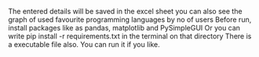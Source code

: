 The entered details will be saved in the excel sheet
you can also see the graph of used favourite programming languages by no of users
Before run, install packages like as pandas, matplotlib and PySimpleGUI
Or you can write pip install -r requirements.txt in the terminal on that directory
There is a executable file also. You can run it if you like.